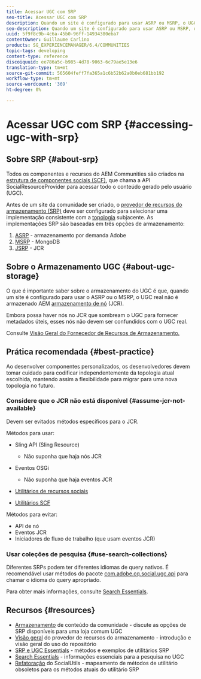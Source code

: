 ```yaml
---
title: Acessar UGC com SRP
seo-title: Acessar UGC com SRP
description: Quando um site é configurado para usar ASRP ou MSRP, o UGC real não é armazenado AEM armazenamento de nós (JCR)
seo-description: Quando um site é configurado para usar ASRP ou MSRP, o UGC real não é armazenado AEM armazenamento de nós (JCR)
uuid: 5f9f8c9b-4c6a-45b0-96ff-14934380eba7
contentOwner: Guillaume Carlino
products: SG_EXPERIENCEMANAGER/6.4/COMMUNITIES
topic-tags: developing
content-type: reference
discoiquuid: ee786a5c-b985-4d78-9063-6c79ae5e13e6
translation-type: tm+mt
source-git-commit: 565604feff7fa365a1c6b52b62a0b0eb681bb192
workflow-type: tm+mt
source-wordcount: '369'
ht-degree: 0%

---
```



# Acessar UGC com SRP {#accessing-ugc-with-srp}

## Sobre SRP {#about-srp}

Todos os componentes e recursos do AEM Communities são criados na [estrutura de componentes sociais (SCF)](scf.md), que chama a API SocialResourceProvider para acessar todo o conteúdo gerado pelo usuário (UGC).

Antes de um site da comunidade ser criado, o [provedor de recursos do armazenamento (SRP)](working-with-srp.md) deve ser configurado para selecionar uma implementação consistente com a [topologia](topologies.md) subjacente. As implementações SRP são baseadas em três opções de armazenamento:

1. [ASRP](asrp.md)  - armazenamento por demanda Adobe
2. [MSRP](msrp.md)  - MongoDB
3. [JSRP](jsrp.md)  - JCR

## Sobre o Armazenamento UGC {#about-ugc-storage}

O que é importante saber sobre o armazenamento do UGC é que, quando um site é configurado para usar o ASRP ou o MSRP, o UGC real não é armazenado AEM [armazenamento de nó](../../help/sites-deploying/data-store-config.md) (JCR).

Embora possa haver nós no JCR que sombream o UGC para fornecer metadados úteis, esses nós não devem ser confundidos com o UGC real.

Consulte [Visão Geral do Fornecedor de Recursos de Armazenamento.](srp.md)

## Prática recomendada {#best-practice}

Ao desenvolver componentes personalizados, os desenvolvedores devem tomar cuidado para codificar independentemente da topologia atual escolhida, mantendo assim a flexibilidade para migrar para uma nova topologia no futuro.

### Considere que o JCR não está disponível {#assume-jcr-not-available}

Devem ser evitados métodos específicos para o JCR.

Métodos para usar:

* Sling API (Sling Resource)
   * Não suponha que haja nós JCR

* Eventos OSGi
   * Não suponha que haja eventos JCR

* [Utilitários de recursos sociais](socialutils.md#socialresourceutilities-package)
* [Utilitários SCF](socialutils.md#scfutilities-package)

Métodos para evitar:

* API de nó
* Eventos JCR
* Iniciadores de fluxo de trabalho (que usam eventos JCR)

### Usar coleções de pesquisa {#use-search-collections}

Diferentes SRPs podem ter diferentes idiomas de query nativos. É recomendável usar métodos do pacote [com.adobe.cq.social.ugc.api](https://helpx.adobe.com/experience-manager/6-4/sites/developing/using/reference-materials/javadoc/com/adobe/cq/social/ugc/api/package-summary.html) para chamar o idioma do query apropriado.

Para obter mais informações, consulte [Search Essentials](search-implementation.md).

## Recursos {#resources}

* [Armazenamento](working-with-srp.md)  de conteúdo da comunidade - discute as opções de SRP disponíveis para uma loja comum UGC
* [Visão geral](srp.md)  do provedor de recursos do armazenamento - introdução e visão geral do uso do repositório
* [SRP e UGC Essentials](srp-and-ugc.md)  - métodos e exemplos de utilitários SRP
* [Search Essentials](search-implementation.md)  - informações essenciais para a pesquisa no UGC
* [Refatoração](socialutils.md)  do SocialUtils - mapeamento de métodos de utilitário obsoletos para os métodos atuais do utilitário SRP
